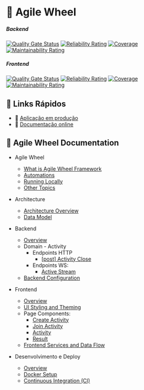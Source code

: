 # 🌟 Agile Wheel

##### Backend

[![Quality Gate Status](https://sonarcloud.io/api/project_badges/measure?project=agile-wheel-backend&metric=alert_status&token=9d0cd835443052bd0655035c3b8c6e2a58b123b1)](https://sonarcloud.io/summary/new_code?id=agile-wheel-backend) [![Reliability Rating](https://sonarcloud.io/api/project_badges/measure?project=agile-wheel-backend&metric=reliability_rating&token=9d0cd835443052bd0655035c3b8c6e2a58b123b1)](https://sonarcloud.io/summary/new_code?id=agile-wheel-backend) [![Coverage](https://sonarcloud.io/api/project_badges/measure?project=agile-wheel-backend&metric=coverage&token=9d0cd835443052bd0655035c3b8c6e2a58b123b1)](https://sonarcloud.io/summary/new_code?id=agile-wheel-backend) [![Maintainability Rating](https://sonarcloud.io/api/project_badges/measure?project=agile-wheel-backend&metric=sqale_rating&token=9d0cd835443052bd0655035c3b8c6e2a58b123b1)](https://sonarcloud.io/summary/new_code?id=agile-wheel-backend)

##### Frontend

[![Quality Gate Status](https://sonarcloud.io/api/project_badges/measure?project=agile-wheel-frontend&metric=alert_status&token=a46c4dbfd6dcc1ede0341d0e17c158a7f1d2c58b)](https://sonarcloud.io/summary/new_code?id=agile-wheel-frontend) [![Reliability Rating](https://sonarcloud.io/api/project_badges/measure?project=agile-wheel-frontend&metric=reliability_rating&token=a46c4dbfd6dcc1ede0341d0e17c158a7f1d2c58b)](https://sonarcloud.io/summary/new_code?id=agile-wheel-frontend) [![Coverage](https://sonarcloud.io/api/project_badges/measure?project=agile-wheel-frontend&metric=coverage&token=a46c4dbfd6dcc1ede0341d0e17c158a7f1d2c58b)](https://sonarcloud.io/summary/new_code?id=agile-wheel-frontend) [![Maintainability Rating](https://sonarcloud.io/api/project_badges/measure?project=agile-wheel-frontend&metric=sqale_rating&token=a46c4dbfd6dcc1ede0341d0e17c158a7f1d2c58b)](https://sonarcloud.io/summary/new_code?id=agile-wheel-frontend)

## 🔗 Links Rápidos

- 🚀 [Aplicação em produção](https://agilewheel.miguelsmuller.dev.br/)  
- 📘 [Documentação online](https://miguelsmuller.github.io/agile-wheel/)

## 📘 Agile Wheel Documentation

- Agile Wheel
    - [What is Agile Wheel Framework](docs/README.md)
    - [Automations](docs/automations.md)
    - [Running Locally](docs/local-run.md)
    - [Other Topics](docs/others.md)

- Architecture
    - [Architecture Overview](docs/1-architecture/README.md)
    - [Data Model](docs/1-architecture/data-model.md)

-  Backend
    - [Overview](docs/2-backend/README.md)
    - Domain - Activity
      - Endpoints HTTP
        - [[post] Activity Close](docs/2-backend/triggers/http_post_activity_close.md)
      - Endpoints WS: 
        - [Active Stream](docs/2-backend/domain-activity-ws.md)
    - [Backend Configuration](docs/2-backend/backend-configuration.md)

- Frontend
    - [Overview](docs/3-frontend/README.md)
    - [UI Styling and Theming](docs/3-frontend/ui-styling-theming.md)
    - Page Components:
      - [Create Activity](docs/3-frontend/component-activity-creation-entry.md)
      - [Join Activity](docs/3-frontend/component-activity-creation-join.md)
      - [Activity](docs/3-frontend/component-activity.md)
      - [Result](docs/3-frontend/component-result.md)
    - [Frontend Services and Data Flow](docs/3-frontend/frontend-services-data-flow.md)

- Desenvolvimento e Deploy
    - [Overview](docs/4-development-deployment/README.md)
    - [Docker Setup](docs/4-development-deployment/docker-setup.md)
    - [Continuous Integration (CI)](docs/4-development-deployment/continuous-integration.md)
